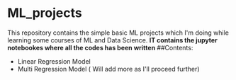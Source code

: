 # ML_projects
This repository contains the simple basic ML projects which I'm doing while learning some courses of ML and Data Science.
**IT contains the jupyter notebookes where all the codes has been written**
##Contents:
- Linear Regression Model
- Multi Regression Model
( Will add more as I'll proceed further)
